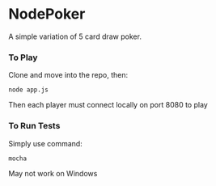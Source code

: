 # NodePoker

A simple variation of 5 card draw poker.

### To Play
Clone and move into the repo, then:

```
node app.js
```
Then each player must connect locally on port 8080 to play

### To Run Tests
Simply use command:

```
mocha
```
May not work on Windows
